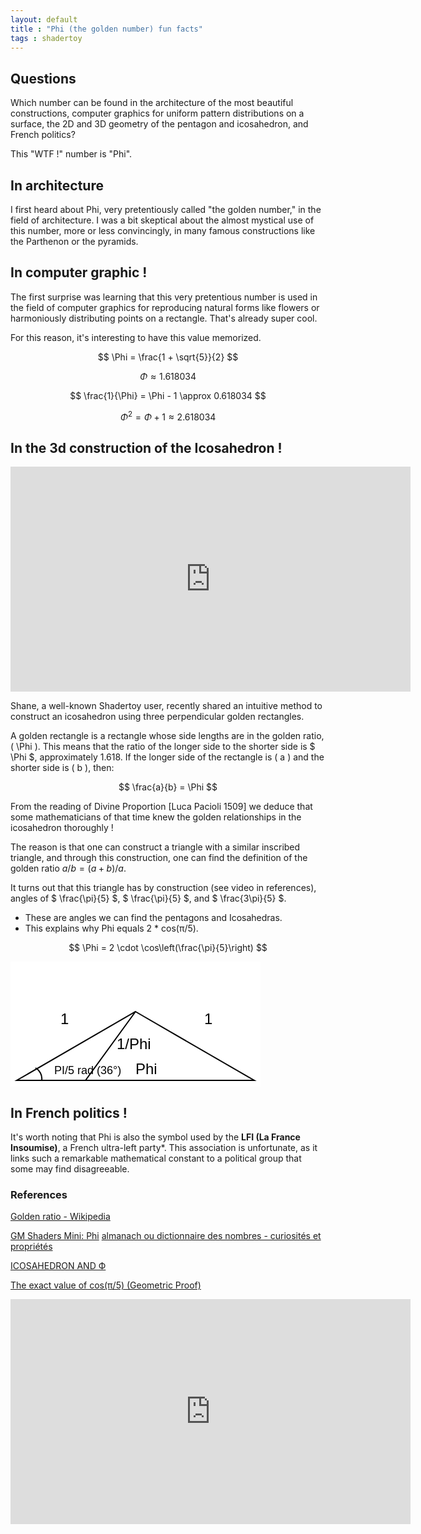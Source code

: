 ```yaml
---
layout: default
title : "Phi (the golden number) fun facts"
tags : shadertoy
---
```

## Questions

Which number can be found in the architecture of the most beautiful constructions, computer graphics for uniform pattern distributions on a surface, the 2D and 3D geometry of the pentagon and icosahedron, and French politics? 

This "WTF !" number is "Phi".

## In architecture

I first heard about Phi, very pretentiously called "the golden number," in the field of architecture. I was a bit skeptical about the almost mystical use of this number, more or less convincingly, in many famous constructions like the Parthenon or the pyramids.

## In computer graphic !

The first surprise was learning that this very pretentious number is used in the field of computer graphics for reproducing natural forms like flowers or harmoniously distributing points on a rectangle. That's already super cool.

For this reason, it's interesting to have this value memorized.

$$
\Phi = \frac{1 + \sqrt{5}}{2}
$$

$$
\Phi \approx 1.618034
$$

$$
\frac{1}{\Phi} = \Phi - 1 \approx 0.618034
$$

$$
\Phi^2 = \Phi+1 \approx 2.618034
$$

## In the 3d construction of the Icosahedron !

<iframe width="640" height="360" frameborder="0" src="https://www.shadertoy.com/embed/wf23Wd?gui=true&t=10&paused=false&muted=false" allowfullscreen></iframe>

Shane, a well-known Shadertoy user, recently shared an intuitive method to construct an icosahedron using three perpendicular golden rectangles.

A golden rectangle is a rectangle whose side lengths are in the golden ratio, \( \Phi \). This means that the ratio of the longer side to the shorter side is $ \Phi $, approximately 1.618. If the longer side of the rectangle is \( a \) and the shorter side is \( b \), then:

$$
\frac{a}{b} = \Phi
$$

From the reading of Divine Proportion [Luca Pacioli 1509] we deduce that some mathematicians of that time knew the golden relationships in the icosahedron thoroughly !

The reason is that one can construct a triangle with a similar inscribed triangle, and through this construction, one can find the definition of the golden ratio $a/b = (a+b)/a$. 

It turns out that this triangle has by construction (see video in references), angles of $ \frac{\pi}{5} $, $ \frac{\pi}{5} $, and $ \frac{3\pi}{5} $.

* These are angles we can find the pentagons and Icosahedras.
* This explains why Phi equals 2 * cos(π/5).

$$
\Phi = 2 \cdot \cos\left(\frac{\pi}{5}\right)
$$

<svg width="400" height="200" viewBox="0 0 400 200" xmlns="http://www.w3.org/2000/svg">
    <rect width="400" height="200" fill="white"/>
    <polygon points="200,80 390,190 10,190" fill="none" stroke="black" stroke-width="2"/>
    <line x1="120" y1="190" x2="200" y2="80" stroke="black" stroke-width="2"/>
    <text x="80" y="100" font-family="Arial" font-size="24" fill="black">1</text>
    <text x="310" y="100" font-family="Arial" font-size="24" fill="black">1</text>
    <text x="200" y="180" font-family="Arial" font-size="24" fill="black">Phi</text>
    <text x="170" y="140" font-family="Arial" font-size="24" fill="black">1/Phi</text>
    <text x="70" y="180" font-family="Arial" font-size="18" fill="black">PI/5 rad (36°)</text>
    <path d="M 50 190 A 20 20 0 0 0 40 170" fill="none" stroke="black" stroke-width="2"/>
</svg>

## In French politics !

It's worth noting that Phi is also the symbol used by the **LFI (La France Insoumise)**, a French ultra-left party*. This association is unfortunate, as it links such a remarkable mathematical constant to a political group that some may find disagreeable.

### References 

[Golden ratio - Wikipedia](https://en.wikipedia.org/wiki/Golden_ratio)

[GM Shaders Mini: Phi](https://open.substack.com/pub/xordev/p/phi?r=2ib59b&utm_campaign=post&utm_medium=email)
[almanach ou dictionnaire des nombres - curiosités et propriétés](http://villemin.gerard.free.fr/)

[ICOSAHEDRON AND Ф](http://www.polyhedra-world.nc/stuff/gold_icosahedron.pdf)

[The exact value of cos(π/5) (Geometric Proof)](https://www.youtube.com/watch?v=NKhvO1uVvEM)

<iframe width="640" height="360" frameborder="0" src="https://www.shadertoy.com/embed/Wlcfz4?gui=false&t=10&paused=false&muted=false" allowfullscreen></iframe>
